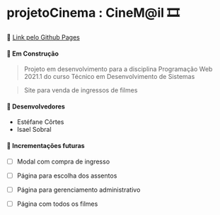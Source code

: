 # projetoCinema : CineM@il 🎞️
🔗 [Link pelo Github Pages](https://estefaneluz.github.io/projetoCinema/) 
#### 🚧 Em Construção
> Projeto em desenvolvimento para a disciplina Programação Web 2021.1 do curso Técnico em Desenvolvimento de Sistemas 

> Site para venda de ingressos de filmes

#### 👥 Desenvolvedores
- Estéfane Côrtes
- Isael Sobral

#### 🚩 Incrementações futuras
- [ ] Modal com compra de ingresso 
- [ ] Página para escolha dos assentos 
- [ ] Página para gerenciamento administrativo 
- [ ] Página com todos os filmes




